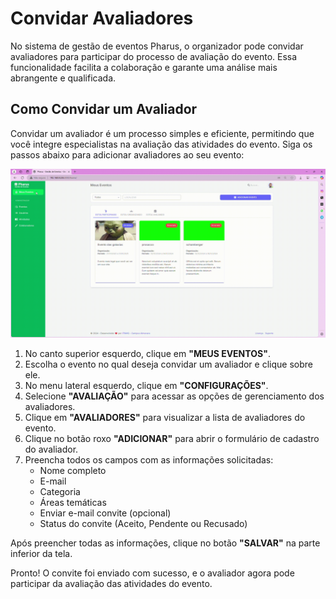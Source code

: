 # Convidar Avaliadores

No sistema de gestão de eventos Pharus, o organizador pode convidar avaliadores para participar do processo de avaliação do evento. Essa funcionalidade facilita a colaboração e garante uma análise mais abrangente e qualificada.

## Como Convidar um Avaliador

Convidar um avaliador é um processo simples e eficiente, permitindo que você integre especialistas na avaliação das atividades do evento. Siga os passos abaixo para adicionar avaliadores ao seu evento:

![Convidar Avaliador](../../../../images/convidarAvaliador.gif)

1. No canto superior esquerdo, clique em **"MEUS EVENTOS"**.
2. Escolha o evento no qual deseja convidar um avaliador e clique sobre ele.
3. No menu lateral esquerdo, clique em **"CONFIGURAÇÕES"**.
4. Selecione **"AVALIAÇÃO"** para acessar as opções de gerenciamento dos avaliadores.
5. Clique em **"AVALIADORES"** para visualizar a lista de avaliadores do evento.
6. Clique no botão roxo **"ADICIONAR"** para abrir o formulário de cadastro do avaliador.
7. Preencha todos os campos com as informações solicitadas:
    * Nome completo
    * E-mail
    * Categoria
    * Áreas temáticas
    * Enviar e-mail convite (opcional)
    * Status do convite (Aceito, Pendente ou Recusado)

Após preencher todas as informações, clique no botão **"SALVAR"** na parte inferior da tela.

Pronto! O convite foi enviado com sucesso, e o avaliador agora pode participar da avaliação das atividades do evento.
